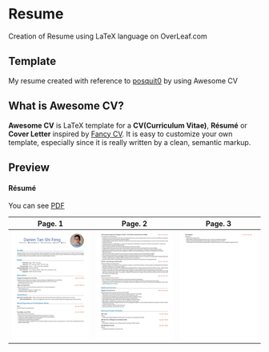 # Resume
 Creation of Resume using LaTeX language on OverLeaf.com

## Template
My resume created with reference to [posquit0](https://github.com/posquit0/Awesome-CV) by using Awesome CV

## What is Awesome CV?

**Awesome CV** is LaTeX template for a **CV(Curriculum Vitae)**, **Résumé** or **Cover Letter** inspired by [Fancy CV](https://www.sharelatex.com/templates/cv-or-resume/fancy-cv). It is easy to customize your own template, especially since it is really written by a clean, semantic markup.

## Preview

#### Résumé

You can see [PDF](https://raw.githubusercontent.com/Darien2805/Resume/main/Resume.pdf)

| Page. 1 | Page. 2 | Page. 3 |
|:---:|:---:|:---:|
| [![Résumé](https://raw.githubusercontent.com/Darien2805/Resume/main/resume-0.jpg)](https://raw.githubusercontent.com/Darien2805/Resume/main/Resume.pdf)  | [![Résumé](https://raw.githubusercontent.com/Darien2805/Resume/main/resume-1.jpg)](https://raw.githubusercontent.com/Darien2805/Resume/main/Resume.pdf) | [![Résumé](https://raw.githubusercontent.com/Darien2805/Resume/main/resume-2.jpg)](https://raw.githubusercontent.com/Darien2805/Resume/main/Resume.pdf) | 

